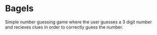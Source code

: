 # Bagels

Simple number guessing game where the user guesses a 3 digit number and recieves clues in order to correctly guess the number.
